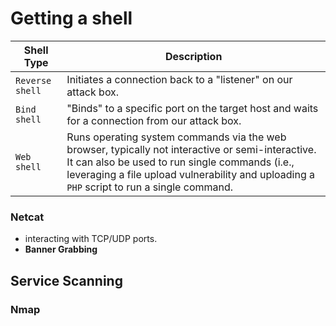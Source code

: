 # Getting a shell

**Shell Type** | **Description**
|--|--|
`Reverse shell` | Initiates a connection back to a "listener" on our attack box.
`Bind shell` | "Binds" to a specific port on the target host and waits for a connection from our attack box.
`Web shell` | Runs operating system commands via the web browser, typically not interactive or semi-interactive. It can also be used to run single commands (i.e., leveraging a file upload vulnerability and uploading a `PHP` script to run a single command.

### Netcat
- interacting with TCP/UDP ports.
- **Banner Grabbing** 
## Service Scanning
### Nmap
<!--stackedit_data:
eyJoaXN0b3J5IjpbNzYyODQ4OTQsLTU3ODMyMTE5MCw4MTEwNj
kwMTUsLTIwODg3NDY2MTJdfQ==
-->